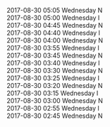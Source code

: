 2017-08-30 05:05 Wednesday  N  
2017-08-30 05:00 Wednesday  I  
2017-08-30 04:45 Wednesday  N  
2017-08-30 04:40 Wednesday  I  
2017-08-30 04:00 Wednesday  N  
2017-08-30 03:55 Wednesday  I  
2017-08-30 03:45 Wednesday  N  
2017-08-30 03:40 Wednesday  I  
2017-08-30 03:30 Wednesday  N  
2017-08-30 03:25 Wednesday  I  
2017-08-30 03:20 Wednesday  N  
2017-08-30 03:15 Wednesday  I  
2017-08-30 03:00 Wednesday  N  
2017-08-30 02:55 Wednesday  I  
2017-08-30 02:45 Wednesday  N  
